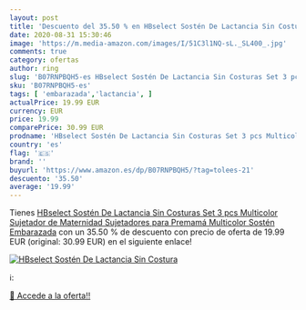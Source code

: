 ```yaml
---
layout: post
title: 'Descuento del 35.50 % en HBselect Sostén De Lactancia Sin Costura'
date: 2020-08-31 15:30:46
image: 'https://m.media-amazon.com/images/I/51C3l1NQ-sL._SL400_.jpg'
comments: true
category: ofertas
author: ring
slug: 'B07RNPBQH5-es HBselect Sostén De Lactancia Sin Costuras Set 3 pcs...'
sku: 'B07RNPBQH5-es'
tags: [ 'embarazada','lactancia', ]
actualPrice: 19.99 EUR
currency: EUR
price: 19.99
comparePrice: 30.99 EUR
prodname: 'HBselect Sostén De Lactancia Sin Costuras Set 3 pcs Multicolor Sujetador de Maternidad Sujetadores para Premamá Multicolor Sostén Embarazada'
country: 'es'
flag: '🇪🇸'
brand: ''
buyurl: 'https://www.amazon.es/dp/B07RNPBQH5/?tag=tolees-21'
descuento: '35.50'
average: '19.99'
---
```


Tienes [HBselect Sostén De Lactancia Sin Costuras Set 3 pcs Multicolor Sujetador de Maternidad Sujetadores para Premamá Multicolor Sostén Embarazada](https://www.amazon.es/dp/B07RNPBQH5/?tag=tolees-21) con un 35.50 % de descuento con precio de oferta de 19.99 EUR (original: 30.99 EUR) en el siguiente enlace!

[![HBselect Sostén De Lactancia Sin Costura](https://m.media-amazon.com/images/I/51C3l1NQ-sL._SL400_.jpg)](https://www.amazon.es/dp/B07RNPBQH5/?tag=tolees-21)

ℹ️:


[🛒 Accede a la oferta!!](https://www.amazon.es/dp/B07RNPBQH5/?tag=tolees-21)
